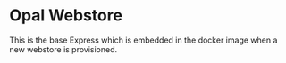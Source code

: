 # Opal Webstore

This is the base Express which is embedded in the docker image when a new webstore is provisioned.
